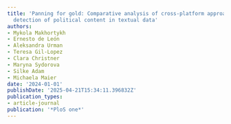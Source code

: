 ```yaml
---
title: 'Panning for gold: Comparative analysis of cross-platform approaches for automated
  detection of political content in textual data'
authors:
- Mykola Makhortykh
- Ernesto de León
- Aleksandra Urman
- Teresa Gil-Lopez
- Clara Christner
- Maryna Sydorova
- Silke Adam
- Michaela Maier
date: '2024-01-01'
publishDate: '2025-04-21T15:34:11.396832Z'
publication_types:
- article-journal
publication: '*PloS one*'
---
```


